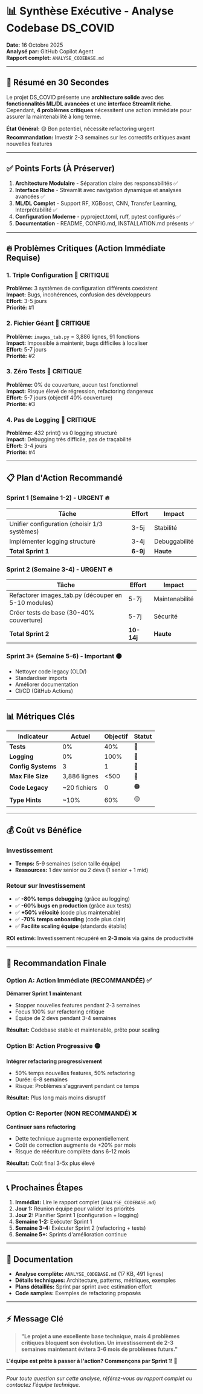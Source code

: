 # 📊 Synthèse Exécutive - Analyse Codebase DS_COVID

**Date:** 16 Octobre 2025  
**Analysé par:** GitHub Copilot Agent  
**Rapport complet:** `ANALYSE_CODEBASE.md`

---

## 🎯 Résumé en 30 Secondes

Le projet DS_COVID présente une **architecture solide** avec des **fonctionnalités ML/DL avancées** et une **interface Streamlit riche**. Cependant, **4 problèmes critiques** nécessitent une action immédiate pour assurer la maintenabilité à long terme.

**État Général:** 🟡 Bon potentiel, nécessite refactoring urgent  
**Recommandation:** Investir 2-3 semaines sur les correctifs critiques avant nouvelles features

---

## ✅ Points Forts (À Préserver)

1. **Architecture Modulaire** - Séparation claire des responsabilités ✅
2. **Interface Riche** - Streamlit avec navigation dynamique et analyses avancées ✅
3. **ML/DL Complet** - Support RF, XGBoost, CNN, Transfer Learning, Interprétabilité ✅
4. **Configuration Moderne** - pyproject.toml, ruff, pytest configurés ✅
5. **Documentation** - README, CONFIG.md, INSTALLATION.md présents ✅

---

## 🔥 Problèmes Critiques (Action Immédiate Requise)

### 1. Triple Configuration 🔴 CRITIQUE
**Problème:** 3 systèmes de configuration différents coexistent  
**Impact:** Bugs, incohérences, confusion des développeurs  
**Effort:** 3-5 jours  
**Priorité:** #1

### 2. Fichier Géant 🔴 CRITIQUE
**Problème:** `images_tab.py` = 3,886 lignes, 91 fonctions  
**Impact:** Impossible à maintenir, bugs difficiles à localiser  
**Effort:** 5-7 jours  
**Priorité:** #2

### 3. Zéro Tests 🔴 CRITIQUE
**Problème:** 0% de couverture, aucun test fonctionnel  
**Impact:** Risque élevé de régression, refactoring dangereux  
**Effort:** 5-7 jours (objectif 40% couverture)  
**Priorité:** #3

### 4. Pas de Logging 🔴 CRITIQUE
**Problème:** 432 print() vs 0 logging structuré  
**Impact:** Debugging très difficile, pas de traçabilité  
**Effort:** 3-4 jours  
**Priorité:** #4

---

## 📋 Plan d'Action Recommandé

### Sprint 1 (Semaine 1-2) - URGENT 🔥

| Tâche | Effort | Impact |
|-------|--------|--------|
| Unifier configuration (choisir 1/3 systèmes) | 3-5j | Stabilité |
| Implémenter logging structuré | 3-4j | Debuggabilité |
| **Total Sprint 1** | **6-9j** | **Haute** |

### Sprint 2 (Semaine 3-4) - URGENT 🔥

| Tâche | Effort | Impact |
|-------|--------|--------|
| Refactorer images_tab.py (découper en 5-10 modules) | 5-7j | Maintenabilité |
| Créer tests de base (30-40% couverture) | 5-7j | Sécurité |
| **Total Sprint 2** | **10-14j** | **Haute** |

### Sprint 3+ (Semaine 5-6) - Important 🟠

- Nettoyer code legacy (OLD/)
- Standardiser imports
- Améliorer documentation
- CI/CD (GitHub Actions)

---

## 📊 Métriques Clés

| Indicateur | Actuel | Objectif | Statut |
|------------|--------|----------|--------|
| **Tests** | 0% | 40% | 🔴 |
| **Logging** | 0% | 100% | 🔴 |
| **Config Systems** | 3 | 1 | 🔴 |
| **Max File Size** | 3,886 lignes | <500 | 🔴 |
| **Code Legacy** | ~20 fichiers | 0 | 🟠 |
| **Type Hints** | ~10% | 60% | 🟡 |

---

## 💰 Coût vs Bénéfice

### Investissement
- **Temps:** 5-9 semaines (selon taille équipe)
- **Ressources:** 1 dev senior ou 2 devs (1 senior + 1 mid)

### Retour sur Investissement
- ✅ **-80% temps debugging** (grâce au logging)
- ✅ **-60% bugs en production** (grâce aux tests)
- ✅ **+50% vélocité** (code plus maintenable)
- ✅ **-70% temps onboarding** (code plus clair)
- ✅ **Facilite scaling équipe** (standards établis)

**ROI estimé:** Investissement récupéré en **2-3 mois** via gains de productivité

---

## 🚦 Recommandation Finale

### Option A: Action Immédiate (RECOMMANDÉE) ✅
**Démarrer Sprint 1 maintenant**
- Stopper nouvelles features pendant 2-3 semaines
- Focus 100% sur refactoring critique
- Équipe de 2 devs pendant 3-4 semaines

**Résultat:** Codebase stable et maintenable, prête pour scaling

### Option B: Action Progressive 🟡
**Intégrer refactoring progressivement**
- 50% temps nouvelles features, 50% refactoring
- Durée: 6-8 semaines
- Risque: Problèmes s'aggravent pendant ce temps

**Résultat:** Plus long mais moins disruptif

### Option C: Reporter (NON RECOMMANDÉ) ❌
**Continuer sans refactoring**
- Dette technique augmente exponentiellement
- Coût de correction augmente de +20% par mois
- Risque de réécriture complète dans 6-12 mois

**Résultat:** Coût final 3-5x plus élevé

---

## 📞 Prochaines Étapes

1. **Immédiat:** Lire le rapport complet (`ANALYSE_CODEBASE.md`)
2. **Jour 1:** Réunion équipe pour valider les priorités
3. **Jour 2:** Planifier Sprint 1 (configuration + logging)
4. **Semaine 1-2:** Exécuter Sprint 1
5. **Semaine 3-4:** Exécuter Sprint 2 (refactoring + tests)
6. **Semaine 5+:** Sprints d'amélioration continue

---

## 📖 Documentation

- **Analyse complète:** `ANALYSE_CODEBASE.md` (17 KB, 491 lignes)
- **Détails techniques:** Architecture, patterns, métriques, exemples
- **Plans détaillés:** Sprint par sprint avec estimation effort
- **Code samples:** Exemples de refactoring proposés

---

## ⚡ Message Clé

> **"Le projet a une excellente base technique, mais 4 problèmes critiques bloquent son évolution. Un investissement de 2-3 semaines maintenant évitera 3-6 mois de problèmes futurs."**

**L'équipe est prête à passer à l'action? Commençons par Sprint 1! 🚀**

---

*Pour toute question sur cette analyse, référez-vous au rapport complet ou contactez l'équipe technique.*
